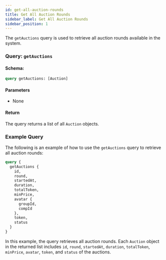 ```yaml
---
id: get-all-auction-rounds
title: Get All Auction Rounds
sidebar_label: Get All Auction Rounds
sidebar_position: 1
---
```


The `getAuctions` query is used to retrieve all auction rounds available in the system.

### Query: `getAuctions`

#### Schema:
```graphql
query getAuctions: [Auction]
```

#### Parameters

- None

#### Return

The query returns a list of all `Auction` objects.

### Example Query

The following is an example of how to use the `getAuctions` query to retrieve all auction rounds:

```graphql
query {
  getAuctions {
    id,
    round,
    startedAt,
    duration,
    totalToken,
    minPrice,
    avatar {
      groupId,
      compId
    },
    token,
    status
  }
}
```

In this example, the query retrieves all auction rounds. Each `Auction` object in the returned list includes `id`, `round`, `startedAt`, `duration`, `totalToken`, `minPrice`, `avatar`, `token`, and `status` of the auctions.